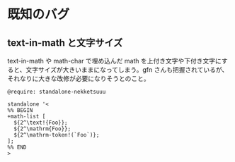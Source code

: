 <!-- このページはまだリリースしていません -->

# 既知のバグ

## text-in-math と文字サイズ

text-in-math や math-char で埋め込んだ math を上付き文字や下付き文字にすると、文字サイズが大きいままになってしまう。gfn さんも把握されているが、それなりに大きな改修が必要になりそうとのこと。

```satysfi
@require: standalone-nekketsuuu

standalone '<
%% BEGIN
+math-list [
  ${2^\text!{Foo}};
  ${2^\mathrm{Foo}};
  ${2^\mathrm-token!(`Foo`)};
];
%% END
>
```

